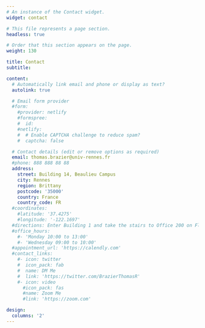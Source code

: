 ```yaml
---
# An instance of the Contact widget.
widget: contact

# This file represents a page section.
headless: true

# Order that this section appears on the page.
weight: 130

title: Contact
subtitle:

content:
  # Automatically link email and phone or display as text?
  autolink: true

  # Email form provider
  #form:
    #provider: netlify
    #formspree:
    #  id:
    #netlify:
    #  # Enable CAPTCHA challenge to reduce spam?
    #  captcha: false

  # Contact details (edit or remove options as required)
  email: thomas.brazier@univ-rennes.fr
  #phone: 888 888 88 88
  address:
    street: Building 14, Beaulieu Campus
    city: Rennes
    region: Brittany
    postcode: '35000'
    country: France
    country_code: FR
  #coordinates:
    #latitude: '37.4275'
    #longitude: '-122.1697'
  #directions: Enter Building 1 and take the stairs to Office 200 on Floor 2
  #office_hours:
    #- 'Monday 10:00 to 13:00'
    #- 'Wednesday 09:00 to 10:00'
  #appointment_url: 'https://calendly.com'
  #contact_links:
    #- icon: twitter
    #  icon_pack: fab
    #  name: DM Me
    #  link: 'https://twitter.com/BrazierThomasR'
    #- icon: video
      #icon_pack: fas
      #name: Zoom Me
      #link: 'https://zoom.com'

design:
  columns: '2'
---
```

